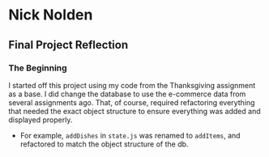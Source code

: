 # Nick Nolden

## Final Project Reflection

### The Beginning

I started off this project using my code from the Thanksgiving assignment as a base. I did change the database to use the e-commerce data from several assignments ago. That, of course, required refactoring everything that needed the exact object structure to ensure everything was added and displayed properly.

- For example, `addDishes` in `state.js` was renamed to `addItems`, and refactored to match the object structure of the db.
